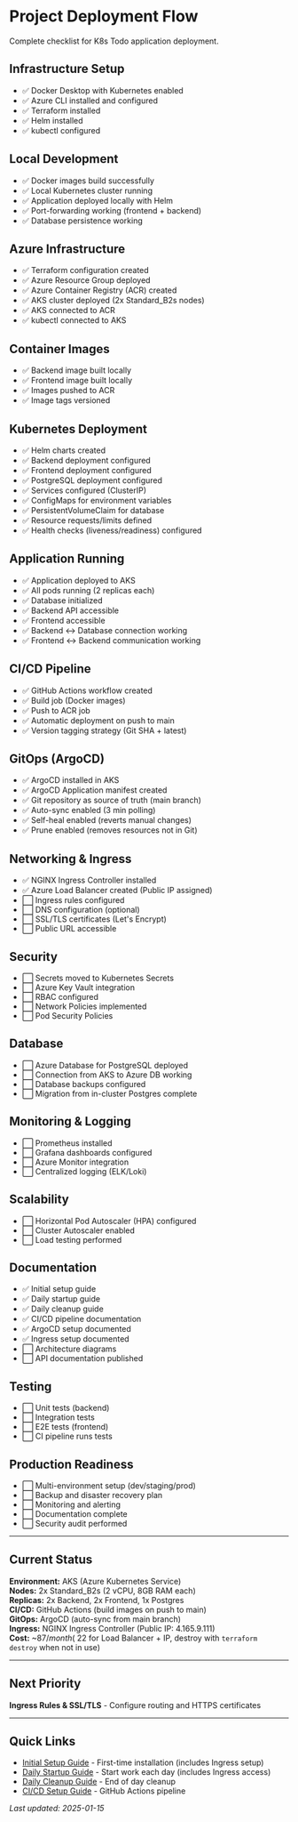 # Project Deployment Flow

Complete checklist for K8s Todo application deployment.

## Infrastructure Setup

- ✅ Docker Desktop with Kubernetes enabled
- ✅ Azure CLI installed and configured
- ✅ Terraform installed
- ✅ Helm installed
- ✅ kubectl configured

## Local Development

- ✅ Docker images build successfully
- ✅ Local Kubernetes cluster running
- ✅ Application deployed locally with Helm
- ✅ Port-forwarding working (frontend + backend)
- ✅ Database persistence working

## Azure Infrastructure

- ✅ Terraform configuration created
- ✅ Azure Resource Group deployed
- ✅ Azure Container Registry (ACR) created
- ✅ AKS cluster deployed (2x Standard_B2s nodes)
- ✅ AKS connected to ACR
- ✅ kubectl connected to AKS

## Container Images

- ✅ Backend image built locally
- ✅ Frontend image built locally
- ✅ Images pushed to ACR
- ✅ Image tags versioned

## Kubernetes Deployment

- ✅ Helm charts created
- ✅ Backend deployment configured
- ✅ Frontend deployment configured
- ✅ PostgreSQL deployment configured
- ✅ Services configured (ClusterIP)
- ✅ ConfigMaps for environment variables
- ✅ PersistentVolumeClaim for database
- ✅ Resource requests/limits defined
- ✅ Health checks (liveness/readiness) configured

## Application Running

- ✅ Application deployed to AKS
- ✅ All pods running (2 replicas each)
- ✅ Database initialized
- ✅ Backend API accessible
- ✅ Frontend accessible
- ✅ Backend ↔ Database connection working
- ✅ Frontend ↔ Backend communication working

## CI/CD Pipeline

- ✅ GitHub Actions workflow created
- ✅ Build job (Docker images)
- ✅ Push to ACR job
- ✅ Automatic deployment on push to main
- ✅ Version tagging strategy (Git SHA + latest)

## GitOps (ArgoCD)

- ✅ ArgoCD installed in AKS
- ✅ ArgoCD Application manifest created
- ✅ Git repository as source of truth (main branch)
- ✅ Auto-sync enabled (3 min polling)
- ✅ Self-heal enabled (reverts manual changes)
- ✅ Prune enabled (removes resources not in Git)

## Networking & Ingress

- ✅ NGINX Ingress Controller installed
- ✅ Azure Load Balancer created (Public IP assigned)
- ⬜ Ingress rules configured
- ⬜ DNS configuration (optional)
- ⬜ SSL/TLS certificates (Let's Encrypt)
- ⬜ Public URL accessible

## Security

- ⬜ Secrets moved to Kubernetes Secrets
- ⬜ Azure Key Vault integration
- ⬜ RBAC configured
- ⬜ Network Policies implemented
- ⬜ Pod Security Policies

## Database

- ⬜ Azure Database for PostgreSQL deployed
- ⬜ Connection from AKS to Azure DB working
- ⬜ Database backups configured
- ⬜ Migration from in-cluster Postgres complete

## Monitoring & Logging

- ⬜ Prometheus installed
- ⬜ Grafana dashboards configured
- ⬜ Azure Monitor integration
- ⬜ Centralized logging (ELK/Loki)

## Scalability

- ⬜ Horizontal Pod Autoscaler (HPA) configured
- ⬜ Cluster Autoscaler enabled
- ⬜ Load testing performed

## Documentation

- ✅ Initial setup guide
- ✅ Daily startup guide
- ✅ Daily cleanup guide
- ✅ CI/CD pipeline documentation
- ✅ ArgoCD setup documented
- ✅ Ingress setup documented
- ⬜ Architecture diagrams
- ⬜ API documentation published

## Testing

- ⬜ Unit tests (backend)
- ⬜ Integration tests
- ⬜ E2E tests (frontend)
- ⬜ CI pipeline runs tests

## Production Readiness

- ⬜ Multi-environment setup (dev/staging/prod)
- ⬜ Backup and disaster recovery plan
- ⬜ Monitoring and alerting
- ⬜ Documentation complete
- ⬜ Security audit performed

---

## Current Status

**Environment:** AKS (Azure Kubernetes Service)  
**Nodes:** 2x Standard_B2s (2 vCPU, 8GB RAM each)  
**Replicas:** 2x Backend, 2x Frontend, 1x Postgres  
**CI/CD:** GitHub Actions (build images on push to main)  
**GitOps:** ArgoCD (auto-sync from main branch)  
**Ingress:** NGINX Ingress Controller (Public IP: 4.165.9.111)  
**Cost:** ~$87/month (~$22 for Load Balancer + IP, destroy with `terraform destroy` when not in use)

---

## Next Priority

**Ingress Rules & SSL/TLS** - Configure routing and HTTPS certificates

---

## Quick Links

- [Initial Setup Guide](./initial-setup.md) - First-time installation (includes Ingress setup)
- [Daily Startup Guide](./daily-startup.md) - Start work each day (includes Ingress access)
- [Daily Cleanup Guide](./daily-cleanup.md) - End of day cleanup
- [CI/CD Setup Guide](./ci-cd-setup.md) - GitHub Actions pipeline

_Last updated: 2025-01-15_
